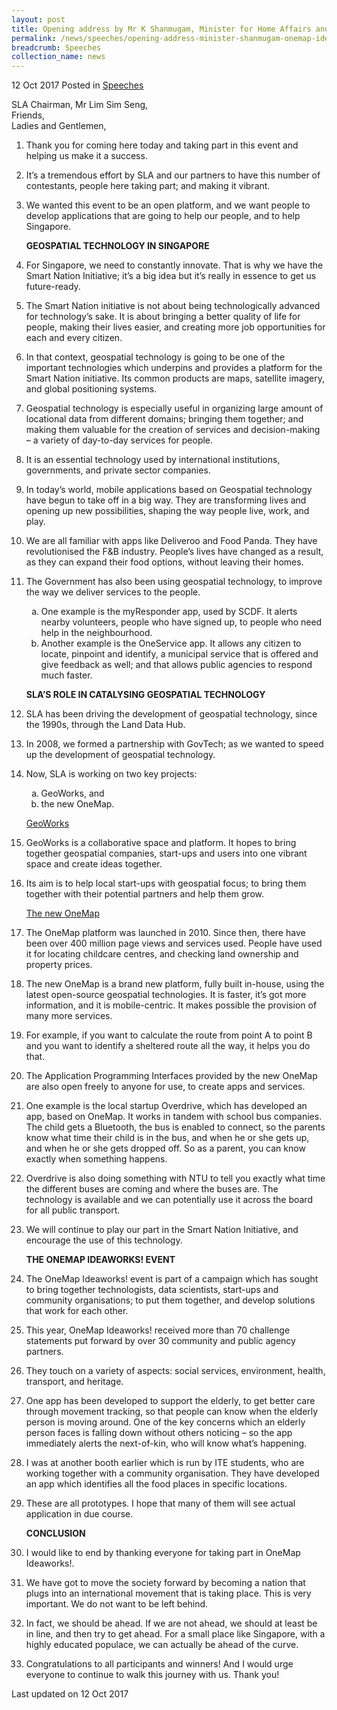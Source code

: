 ```yaml
---
layout: post
title: Opening address by Mr K Shanmugam, Minister for Home Affairs and Minister for Law, at the OneMap IdeaWorks! exhibition and award ceremony
permalink: /news/speeches/opening-address-minister-shanmugam-onemap-ideaworks-121017
breadcrumb: Speeches
collection_name: news
---
```


12 Oct 2017 Posted in [Speeches](/news/speeches)

SLA Chairman, Mr Lim Sim Seng,  
Friends,  
Ladies and Gentlemen,  

 1. Thank you for coming here today and taking part in this event and helping us make it a success.
 
 2. It’s a tremendous effort by SLA and our partners to have this number of contestants, people here taking part; and making it vibrant.
 
 3. We wanted this event to be an open platform, and we want people to develop applications that are going to help our people, and to help Singapore.

    **GEOSPATIAL TECHNOLOGY IN SINGAPORE**
    
 4. For Singapore, we need to constantly innovate. That is why we have the Smart Nation Initiative; it’s a big idea but it’s really in essence to get us future-ready.

 


 5. The Smart Nation initiative is not about being technologically advanced for technology’s sake. It is about bringing a better quality of life for people, making their lives easier, and creating more job opportunities for each and every citizen.


 6. In that context, geospatial technology is going to be one of the important technologies which underpins and provides a platform for the Smart Nation initiative. Its common products are maps, satellite imagery, and global positioning systems.

 7. Geospatial technology is especially useful in organizing large amount of locational data from different domains; bringing them together; and making them valuable for the creation of services and decision-making – a variety of day-to-day services for people.

 

 8. It is an essential technology used by international institutions, governments, and private sector companies.

 

 9. In today’s world, mobile applications based on Geospatial technology have begun to take off in a big way. They are transforming lives and opening up new possibilities, shaping the way people live, work, and play.

 

10. We are all familiar with apps like Deliveroo and Food Panda. They have revolutionised the F&B industry. People’s lives have changed as a result, as they can expand their food options, without leaving their homes.

 

11. The Government has also been using geospatial technology, to improve the way we deliver services to the people.
    <ol style="list-style-type: lower-alpha">
    <li>One example is the myResponder app, used by SCDF. It alerts nearby volunteers, people who have signed up, to people who need         help in the neighbourhood. </li>
    <li> Another example is the OneService app. It allows any citizen to locate, pinpoint and identify, a municipal service that is         offered and give feedback as well; and that allows public agencies to respond much faster. </li>
    </ol>
    
    **SLA’S ROLE IN CATALYSING GEOSPATIAL TECHNOLOGY**


12. SLA has been driving the development of geospatial technology, since the 1990s, through the Land Data Hub. 

 

13. In 2008, we formed a partnership with GovTech; as we wanted to speed up the development of geospatial technology.



14. Now, SLA is working on two key projects:
    <ol style="list-style-type: lower-alpha" class="ol-no-margin">
    <li>GeoWorks, and</li>
    <li>the new OneMap.</li>
    </ol>

    <u>GeoWorks</u>


15. GeoWorks is a collaborative space and platform. It hopes to bring together geospatial companies, start-ups and users into one vibrant space and create ideas together.


16. Its aim is to help local start-ups with geospatial focus; to bring them together with their potential partners and help them grow.
    
    <u>The new OneMap</u>


17. The OneMap platform was launched in 2010. Since then, there have been over 400 million page views and services used. People have used it for locating childcare centres, and checking land ownership and property prices.

 

18. The new OneMap is a brand new platform, fully built in-house, using the latest open-source geospatial technologies. It is faster, it’s got more information, and it is mobile-centric. It makes possible the provision of many more services.

 

19. For example, if you want to calculate the route from point A to point B and you want to identify a sheltered route all the way, it helps you do that.

 

20. The Application Programming Interfaces provided by the new OneMap are also open freely to anyone for use, to create apps and services.

 

21. One example is the local startup Overdrive, which has developed an app, based on OneMap. It works in tandem with school bus companies. The child gets a Bluetooth, the bus is enabled to connect, so the parents know what time their child is in the bus, and when he or she gets up, and when he or she gets dropped off. So as a parent, you can know exactly when something happens.

                                                      

22. Overdrive is also doing something with NTU to tell you exactly what time the different buses are coming and where the buses are. The technology is available and we can potentially use it across the board for all public transport.

 

23. We will continue to play our part in the Smart Nation Initiative, and encourage the use of this technology.
    
    **THE ONEMAP IDEAWORKS! EVENT**


24. The OneMap Ideaworks! event is part of a campaign which has sought to bring together technologists, data scientists, start-ups and community organisations; to put them together, and develop solutions that work for each other.

 

25. This year, OneMap Ideaworks! received more than 70 challenge statements put forward by over 30 community and public agency partners.

 

26. They touch on a variety of aspects: social services, environment, health, transport, and heritage.

 

27. One app has been developed to support the elderly, to get better care through movement tracking, so that people can know when the elderly person is moving around. One of the key concerns which an elderly person faces is falling down without others noticing – so the app immediately alerts the next-of-kin, who will know what’s happening.

 

28. I was at another booth earlier which is run by ITE students, who are working together with a community organisation. They have developed an app which identifies all the food places in specific locations.



29. These are all prototypes.  I hope that many of them will see actual application in due course.

    **CONCLUSION**


30. I would like to end by thanking everyone for taking part in OneMap Ideaworks!.

 

31. We have got to move the society forward by becoming a nation that plugs into an international movement that is taking place. This is very important.  We do not want to be left behind.  


32. In fact, we should be ahead. If we are not ahead, we should at least be in line, and then try to get ahead. For a small place like Singapore, with a highly educated populace, we can actually be ahead of the curve.

 

33. Congratulations to all participants and winners! And I would urge everyone to continue to walk this journey with us. Thank you!


<p class="right-side-updated">Last updated on 12 Oct 2017</p>
